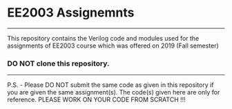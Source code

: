 # EE2003 Assignemnts
---

This repository contains the Verilog code and modules used for the assignments of EE2003 course which was offered on 2019 (Fall semester)


### DO NOT clone this repository. 

---  
P.S. - Please DO NOT submit the same code as given in this repository if you are given the same assignment(s). The code(s) given here are only for reference. PLEASE WORK ON YOUR CODE FROM SCRATCH !!!
